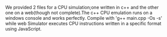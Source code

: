 We provided 2 files for a CPU simulation;one written in c++ and the other one on a web(though not complete).The c++ CPU emulation runs on a windows console and works perfectly. Compile with 'g++ main.cpp -Os -s' while web Simulator  executes CPU instructions written in a specific format using JavaScript.
